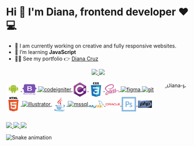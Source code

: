 # Hi 👋 I'm Diana, frontend developer ❤💻

- 🔭 I am currently working on creative and fully responsive websites.
- 🌱 I’m learning **JavaScript**
- 🧑💼 See my portfolio 👉 [Diana Cruz](https://dianacruz.pro)

<div align="center">
  <a href="https://github.com/dianacruzpro">
  <img height="180em" src="https://github-readme-stats.vercel.app/api?username=dianacruzpro&show_icons=true&theme=dracula&include_all_commits=true&count_private=true"/>
  <img height="180em" src="https://github-readme-stats.vercel.app/api/top-langs/?username=dianacruzpro&layout=compact&langs_count=7&theme=dracula"/>
</div>

<div style="display: inline_block"><br>

  <img align="right" alt="Diana-pic" height="150" style="border-radius:50px;" src="https://user-images.githubusercontent.com/98240550/184978710-95105ddb-c999-4bf9-bab6-3c2454b32a88.png">

 <img align="center" alt="android" width="40" height="30" src="https://raw.githubusercontent.com/devicons/devicon/master/icons/android/android-original-wordmark.svg"/> 
 <img align="center" alt="bootstrap" width="40" height="30" src="https://raw.githubusercontent.com/devicons/devicon/master/icons/bootstrap/bootstrap-plain-wordmark.svg" />
 <img align="center" alt="codeigniter" width="40" height="40" src="https://cdn.worldvectorlogo.com/logos/codeigniter.svg"/>
 <img align="center" alt="csharp" width="40" height="40" src="https://raw.githubusercontent.com/devicons/devicon/master/icons/csharp/csharp-original.svg"/>
 <img align="center" alt="css3" width="40" height="40" src="https://raw.githubusercontent.com/devicons/devicon/master/icons/css3/css3-original-wordmark.svg"/>
 <img align="center" alt="sass" width="40" height="40" src="https://raw.githubusercontent.com/devicons/devicon/master/icons/sass/sass-original.svg"/>
 <img align="center" alt="figma" width="40" height="40" src="https://www.vectorlogo.zone/logos/figma/figma-icon.svg"/> 
 <img align="center" alt="git" width="40" height="40" src="https://www.vectorlogo.zone/logos/git-scm/git-scm-icon.svg"/>
 <img align="center" alt="html5" width="40" height="40" src="https://raw.githubusercontent.com/devicons/devicon/master/icons/html5/html5-original-wordmark.svg"/>
 <img align="center" alt="illustrator" width="40" height="40" src="https://www.vectorlogo.zone/logos/adobe_illustrator/adobe_illustrator-icon.svg"/> 
 <img align="center" alt="java" width="40" height="40" src="https://raw.githubusercontent.com/devicons/devicon/master/icons/java/java-original.svg"/>
 <img align="center" alt="mssql" width="40" height="40" src="https://www.svgrepo.com/show/303229/microsoft-sql-server-logo.svg"/>
 <img align="center" alt="mysql" width="40" height="40" src="https://raw.githubusercontent.com/devicons/devicon/master/icons/mysql/mysql-original-wordmark.svg"/>
 <img align="center" alt="oracle" width="40" height="40" src="https://raw.githubusercontent.com/devicons/devicon/master/icons/oracle/oracle-original.svg"/>
 <img align="center" alt="photoshop" width="40" height="40" src="https://raw.githubusercontent.com/devicons/devicon/master/icons/photoshop/photoshop-line.svg"/>
 <img align="center" alt="php"/ width="40" height="40" src="https://raw.githubusercontent.com/devicons/devicon/master/icons/php/php-original.svg">
  
</div>

  ##
 
<div> 

  <a href="https://www.instagram.com/coding_girl503/" target="_blank">
    <img src="https://img.shields.io/badge/-Instagram-%23E4405F?style=for-the-badge&logo=instagram&logoColor=white">
  </a>
  <a href="mailto:saravcruz1501@gmail.com" target="_blank">
    <img src="https://img.shields.io/badge/-Gmail-%23333?style=for-the-badge&logo=gmail&logoColor=white">
  </a>
  <a href="https://www.linkedin.com/in/dianacruzpro/" target="_blank">
    <img src="https://img.shields.io/badge/-LinkedIn-%230077B5?style=for-the-badge&logo=linkedin&logoColor=white">
  </a> 
 
  ![Snake animation](https://github.com/dianacruzpro/dianacruzpro/blob/output/github-contribution-grid-snake.svg)
 
</div>
